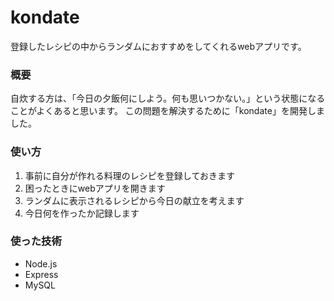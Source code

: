 # kondate

登録したレシピの中からランダムにおすすめをしてくれるwebアプリです。


### 概要
自炊する方は、「今日の夕飯何にしよう。何も思いつかない。」という状態になることがよくあると思います。
この問題を解決するために「kondate」を開発しました。

### 使い方
1. 事前に自分が作れる料理のレシピを登録しておきます　
2. 困ったときにwebアプリを開きます
3. ランダムに表示されるレシピから今日の献立を考えます
4. 今日何を作ったか記録します


### 使った技術
* Node.js
* Express
* MySQL
